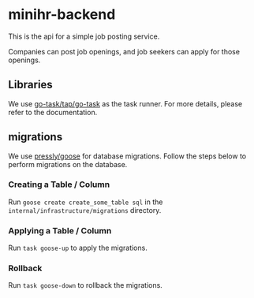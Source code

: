 # minihr-backend

This is the api for a simple job posting service.

Companies can post job openings, and job seekers can apply for those openings.

## Libraries

We use [go-task/tap/go-task](https://taskfile.dev/) as the task runner.
For more details, please refer to the documentation.

## migrations

We use [pressly/goose](https://github.com/pressly/goose) for database migrations.
Follow the steps below to perform migrations on the database.

### Creating a Table / Column

Run `goose create create_some_table sql` in the `internal/infrastructure/migrations` directory.

### Applying a Table / Column

Run `task goose-up` to apply the migrations.

### Rollback

Run `task goose-down` to rollback the migrations.
